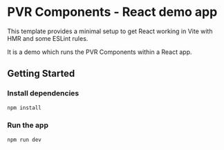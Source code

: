 # PVR Components - React demo app

This template provides a minimal setup to get React working in Vite with HMR and some ESLint rules.

It is a demo which runs the PVR Components within a React app.

## Getting Started

### Install dependencies

```bash
npm install
```

### Run the app

```bash
npm run dev
```